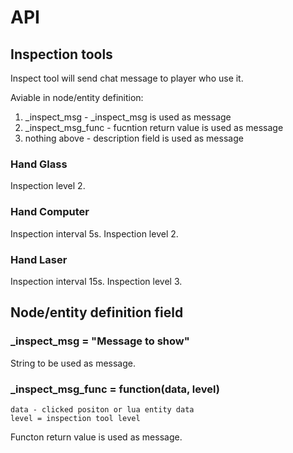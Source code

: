 API
===

Inspection tools
----------------

Inspect tool will send chat message to player who use it.

Aviable in node/entity definition:

1.	_inspect_msg - _inspect_msg is used as message
2.	_inspect_msg_func - fucntion return value is used as message
3. 	nothing above - description field is used as message


### Hand Glass
	
Inspection level 2.

### Hand Computer
	
Inspection interval 5s.
Inspection level 2.

### Hand Laser
	
Inspection interval 15s.
Inspection level 3.

Node/entity definition field
----------------------------

### _inspect_msg = "Message to show"
  
String to be used as message.

### _inspect_msg_func = function(data, level)	

	data - clicked positon or lua entity data
	level = inspection tool level

Functon return value is used as message.

